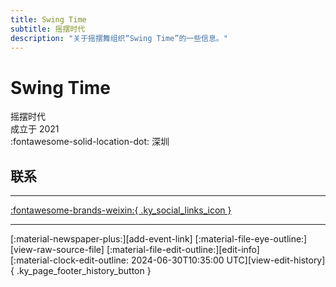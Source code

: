 ```yaml
---
title: Swing Time
subtitle: 摇摆时代
description: "关于摇摆舞组织“Swing Time”的一些信息。"
---
```


# Swing Time

摇摆时代  
成立于 2021  
:fontawesome-solid-location-dot: 深圳  


## 联系


---

 [:fontawesome-brands-weixin:{ .ky_social_links_icon }](# "摇摆时代SwingTime")

---

<div class="ky_page_footer" markdown>
<div class="ky_page_footer_trailing" markdown="span">
[:material-newspaper-plus:][add-event-link]
[:material-file-eye-outline:][view-raw-source-file]
[:material-file-edit-outline:][edit-info]
</div>
<div class="ky_page_footer_leading" markdown="span">
[:material-clock-edit-outline: 2024-06-30T10:35:00 UTC][view-edit-history]{ .ky_page_footer_history_button }
</div>
</div>

[add-event-link]: https://github.com/swingdance/events/issues/new?assignees=&labels=add+event&projects=&template=02-add_entity.yml&title=%5Bzh_CN%5D%20Add%20Event%3A%20%3CName%3E&region=zh_CN&province=Guangdong&city=Shenzhen&org_id=swing-time "添加活动"
[view-raw-source-file]: https://github.com/swingdance/orgs/blob/main/zh_CN/swing-time.json "查看原始源文件"
[edit-info]: https://github.com/swingdance/orgs/issues/new?assignees=&labels=update+org&projects=&template=03-update_entity.yml&title=%5Bzh_CN%5D%20Update%20Org%3A%20Swing%20Time&region=zh_CN&id=swing-time&name=Swing%20Time "编辑信息"

[view-edit-history]: https://github.com/swingdance/orgs/commits/main/zh_CN/swing-time.json "查看编辑历史"
